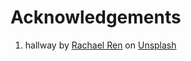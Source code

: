 # Acknowledgements

1. hallway by [Rachael Ren](https://unsplash.com/@ro_finity10969?utm_source=unsplash&utm_medium=referral&utm_content=creditCopyText) on [Unsplash](https://unsplash.com/s/photos/futuristic?utm_source=unsplash&utm_medium=referral&utm_content=creditCopyText)
